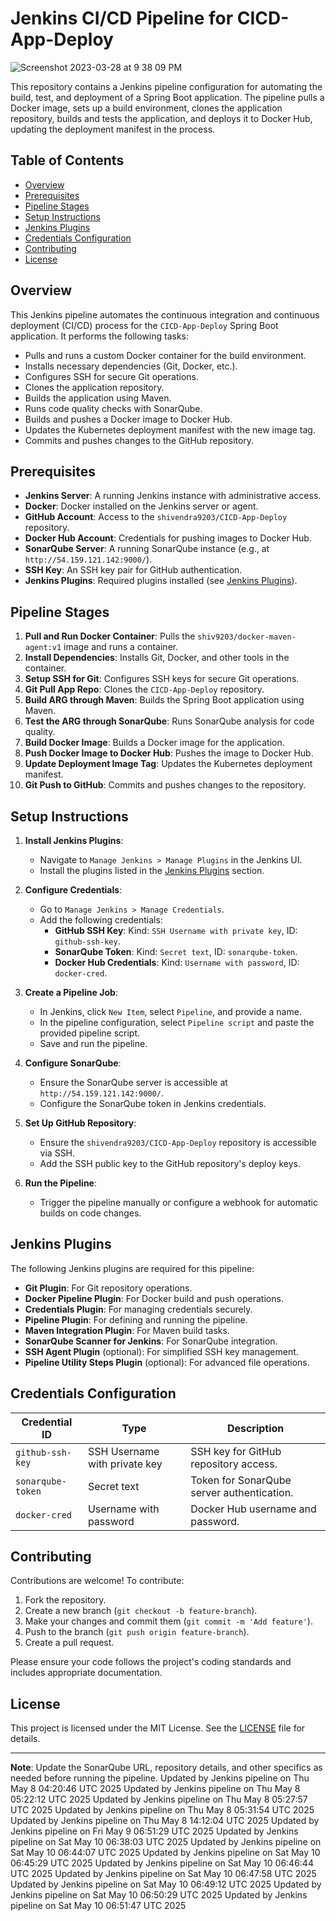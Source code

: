 # Jenkins CI/CD Pipeline for CICD-App-Deploy

![Screenshot 2023-03-28 at 9 38 09 PM](https://user-images.githubusercontent.com/43399466/228301952-abc02ca2-9942-4a67-8293-f76647b6f9d8.png)


This repository contains a Jenkins pipeline configuration for automating the build, test, and deployment of a Spring Boot application. The pipeline pulls a Docker image, sets up a build environment, clones the application repository, builds and tests the application, and deploys it to Docker Hub, updating the deployment manifest in the process.

## Table of Contents
- [Overview](#overview)
- [Prerequisites](#prerequisites)
- [Pipeline Stages](#pipeline-stages)
- [Setup Instructions](#setup-instructions)
- [Jenkins Plugins](#jenkins-plugins)
- [Credentials Configuration](#credentials-configuration)
- [Contributing](#contributing)
- [License](#license)

## Overview
This Jenkins pipeline automates the continuous integration and continuous deployment (CI/CD) process for the `CICD-App-Deploy` Spring Boot application. It performs the following tasks:
- Pulls and runs a custom Docker container for the build environment.
- Installs necessary dependencies (Git, Docker, etc.).
- Configures SSH for secure Git operations.
- Clones the application repository.
- Builds the application using Maven.
- Runs code quality checks with SonarQube.
- Builds and pushes a Docker image to Docker Hub.
- Updates the Kubernetes deployment manifest with the new image tag.
- Commits and pushes changes to the GitHub repository.

## Prerequisites
- **Jenkins Server**: A running Jenkins instance with administrative access.
- **Docker**: Docker installed on the Jenkins server or agent.
- **GitHub Account**: Access to the `shivendra9203/CICD-App-Deploy` repository.
- **Docker Hub Account**: Credentials for pushing images to Docker Hub.
- **SonarQube Server**: A running SonarQube instance (e.g., at `http://54.159.121.142:9000/`).
- **SSH Key**: An SSH key pair for GitHub authentication.
- **Jenkins Plugins**: Required plugins installed (see [Jenkins Plugins](#jenkins-plugins)).

## Pipeline Stages
1. **Pull and Run Docker Container**: Pulls the `shiv9203/docker-maven-agent:v1` image and runs a container.
2. **Install Dependencies**: Installs Git, Docker, and other tools in the container.
3. **Setup SSH for Git**: Configures SSH keys for secure Git operations.
4. **Git Pull App Repo**: Clones the `CICD-App-Deploy` repository.
5. **Build ARG through Maven**: Builds the Spring Boot application using Maven.
6. **Test the ARG through SonarQube**: Runs SonarQube analysis for code quality.
7. **Build Docker Image**: Builds a Docker image for the application.
8. **Push Docker Image to Docker Hub**: Pushes the image to Docker Hub.
9. **Update Deployment Image Tag**: Updates the Kubernetes deployment manifest.
10. **Git Push to GitHub**: Commits and pushes changes to the repository.

## Setup Instructions
1. **Install Jenkins Plugins**:
   - Navigate to `Manage Jenkins > Manage Plugins` in the Jenkins UI.
   - Install the plugins listed in the [Jenkins Plugins](#jenkins-plugins) section.

2. **Configure Credentials**:
   - Go to `Manage Jenkins > Manage Credentials`.
   - Add the following credentials:
     - **GitHub SSH Key**: Kind: `SSH Username with private key`, ID: `github-ssh-key`.
     - **SonarQube Token**: Kind: `Secret text`, ID: `sonarqube-token`.
     - **Docker Hub Credentials**: Kind: `Username with password`, ID: `docker-cred`.

3. **Create a Pipeline Job**:
   - In Jenkins, click `New Item`, select `Pipeline`, and provide a name.
   - In the pipeline configuration, select `Pipeline script` and paste the provided pipeline script.
   - Save and run the pipeline.

4. **Configure SonarQube**:
   - Ensure the SonarQube server is accessible at `http://54.159.121.142:9000/`.
   - Configure the SonarQube token in Jenkins credentials.

5. **Set Up GitHub Repository**:
   - Ensure the `shivendra9203/CICD-App-Deploy` repository is accessible via SSH.
   - Add the SSH public key to the GitHub repository's deploy keys.

6. **Run the Pipeline**:
   - Trigger the pipeline manually or configure a webhook for automatic builds on code changes.

## Jenkins Plugins
The following Jenkins plugins are required for this pipeline:
- **Git Plugin**: For Git repository operations.
- **Docker Pipeline Plugin**: For Docker build and push operations.
- **Credentials Plugin**: For managing credentials securely.
- **Pipeline Plugin**: For defining and running the pipeline.
- **Maven Integration Plugin**: For Maven build tasks.
- **SonarQube Scanner for Jenkins**: For SonarQube integration.
- **SSH Agent Plugin** (optional): For simplified SSH key management.
- **Pipeline Utility Steps Plugin** (optional): For advanced file operations.

## Credentials Configuration
| Credential ID         | Type                     | Description                              |
|-----------------------|--------------------------|------------------------------------------|
| `github-ssh-key`      | SSH Username with private key | SSH key for GitHub repository access.    |
| `sonarqube-token`     | Secret text              | Token for SonarQube server authentication. |
| `docker-cred`         | Username with password   | Docker Hub username and password.        |

## Contributing
Contributions are welcome! To contribute:
1. Fork the repository.
2. Create a new branch (`git checkout -b feature-branch`).
3. Make your changes and commit them (`git commit -m 'Add feature'`).
4. Push to the branch (`git push origin feature-branch`).
5. Create a pull request.

Please ensure your code follows the project's coding standards and includes appropriate documentation.

## License
This project is licensed under the MIT License. See the [LICENSE](LICENSE) file for details.

---

**Note**: Update the SonarQube URL, repository details, and other specifics as needed before running the pipeline.
Updated by Jenkins pipeline on Thu May  8 04:20:46 UTC 2025
Updated by Jenkins pipeline on Thu May  8 05:22:12 UTC 2025
Updated by Jenkins pipeline on Thu May  8 05:27:57 UTC 2025
Updated by Jenkins pipeline on Thu May  8 05:31:54 UTC 2025
Updated by Jenkins pipeline on Thu May  8 14:12:04 UTC 2025
Updated by Jenkins pipeline on Fri May  9 06:51:29 UTC 2025
Updated by Jenkins pipeline on Sat May 10 06:38:03 UTC 2025
Updated by Jenkins pipeline on Sat May 10 06:44:07 UTC 2025
Updated by Jenkins pipeline on Sat May 10 06:45:29 UTC 2025
Updated by Jenkins pipeline on Sat May 10 06:46:44 UTC 2025
Updated by Jenkins pipeline on Sat May 10 06:47:58 UTC 2025
Updated by Jenkins pipeline on Sat May 10 06:49:12 UTC 2025
Updated by Jenkins pipeline on Sat May 10 06:50:29 UTC 2025
Updated by Jenkins pipeline on Sat May 10 06:51:47 UTC 2025
